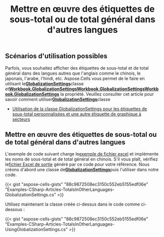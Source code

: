 ﻿---
title: Mettre en œuvre des étiquettes de sous-total ou de total général dans d'autres langues
type: docs
weight: 50
url: /fr/net/implement-subtotal-or-grand-total-labels-in-other-languages/
---
## **Scénarios d'utilisation possibles**

Parfois, vous souhaitez afficher des étiquettes de sous-total et de total général dans des langues autres que l'anglais comme le chinois, le japonais, l'arabe, l'hindi, etc. Aspose.Cells vous permet de le faire en utilisant le[**GlobalizationSettings**](https://reference.aspose.com/cells/net/aspose.cells/globalizationsettings)classe et[**Workbook.GlobalizationSettingsWorkbook.GlobalizationSettingsWorkbook.GlobalizationSettings**](https://reference.aspose.com/cells/net/aspose.cells/workbooksettings/properties/globalizationsettings) la propriété. Veuillez consulter cet article pour savoir comment utiliser[**GlobalizationSettings**](https://reference.aspose.com/cells/net/aspose.cells/globalizationsettings)classe

- [Utilisation de la classe GlobalizationSettings pour les étiquettes de sous-total personnalisées et une autre étiquette de graphique à secteurs](/cells/fr/net/using-globalizationsettings-class-for-custom-subtotal-labels-and-other-label-of-pie-chart/)

## **Mettre en œuvre des étiquettes de sous-total ou de total général dans d'autres langues**

 L'exemple de code suivant charge le[exemple de fichier excel](5115151.xlsx) et implémente les noms de sous-total et de total général en chinois. S'il vous plaît, vérifiez le[fichier Excel de sortie](5115152.xlsx) généré par ce code pour votre référence. Nous créons d'abord une classe de[**GlobalizationSettings**](https://reference.aspose.com/cells/net/aspose.cells/globalizationsettings)puis l'utiliser dans notre code.

{{< gist "aspose-cells-gists" "88c9872508ec3150c552eb5155edf06e" "Examples-CSharp-Articles-TotalsInOtherLanguages-GlobalizationSettings.cs" >}}

Utilisez maintenant la classe créée ci-dessus dans le code comme ci-dessous :

{{< gist "aspose-cells-gists" "88c9872508ec3150c552eb5155edf06e" "Examples-CSharp-Articles-TotalsInOtherLanguages-UsingGlobalizationSettings.cs" >}}

